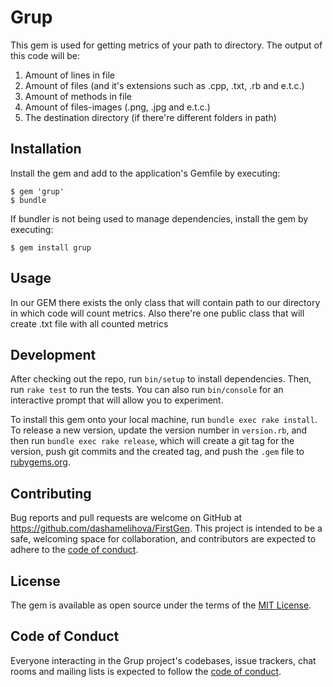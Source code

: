 # Grup

This gem is used for getting metrics of your path to directory. The output of this code will be:
1) Amount of lines in file
2) Amount of files (and it's extensions such as .cpp, .txt, .rb and e.t.c.)
3) Amount of methods in file
4) Amount of files-images (.png, .jpg and e.t.c.)
5) The destination directory (if there're different folders in path)

## Installation

Install the gem and add to the application's Gemfile by executing:

    $ gem 'grup'
    $ bundle

If bundler is not being used to manage dependencies, install the gem by executing:

    $ gem install grup

## Usage

In our GEM there exists the only class that will contain path to our directory in which code will count metrics. Also there're one public class that will create .txt file with all counted metrics

## Development

After checking out the repo, run `bin/setup` to install dependencies. Then, run `rake test` to run the tests. You can also run `bin/console` for an interactive prompt that will allow you to experiment.

To install this gem onto your local machine, run `bundle exec rake install`. To release a new version, update the version number in `version.rb`, and then run `bundle exec rake release`, which will create a git tag for the version, push git commits and the created tag, and push the `.gem` file to [rubygems.org](https://rubygems.org).

## Contributing

Bug reports and pull requests are welcome on GitHub at https://github.com/dashamelihova/FirstGen. This project is intended to be a safe, welcoming space for collaboration, and contributors are expected to adhere to the [code of conduct](https://github.com/dashamelihova/FirstGen/blob/main/CODE_OF_CONDUCT.md).

## License

The gem is available as open source under the terms of the [MIT License](https://opensource.org/licenses/MIT).

## Code of Conduct

Everyone interacting in the Grup project's codebases, issue trackers, chat rooms and mailing lists is expected to follow the [code of conduct](https://github.com/[USERNAME]/grup/blob/main/CODE_OF_CONDUCT.md).
